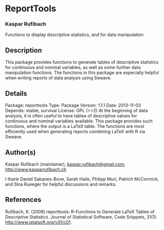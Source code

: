 # ReportTools #
### Kaspar Rufibach ###
Functions to display descriptive statistics, and for data manipulation

## Description ##

This package provides functions to generate tables of descriptive statistics for continuous and nominal variables, as well as some further data manipulation functions. The functions in this package are especially helpful when writing reports of data analysis using Sweave.

## Details ##

Package:   reporttools
Type:	 Package
Version:	 1.1.1
Date:	 2013-11-03
Depends:	 xtable, survival
License:	 GPL (>=2)
At the beginning of data analysis, it is often useful to have tables of descriptive values for continuous and nominal variables available. This package provides such functions, where the output is a LaTeX table. The functions are most efficiently used when generating reports combining LaTeX with R via Sweave.

## Author(s) ##

Kaspar Rufibach (maintainer), kaspar.rufibach@gmail.com, 
http://www.kasparrufibach.ch

I thank Daniel Sabanes-Bove, Sarah Haile, Philipp Muri, Patrich McCormick, and Sina Rueeger for helpful discussions and remarks.

## References ##

Rufibach, K. (2009) reporttools: R-Functions to Generate LaTeX Tables of Descriptive Statistics. Journal of Statistical Software, Code Snippets, 31(1). 
http://www.jstatsoft.org/v31/c01.